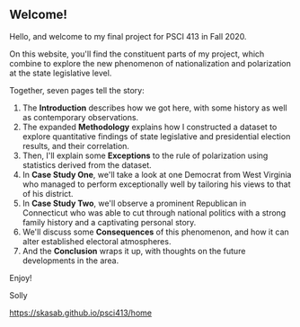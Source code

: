 ## Welcome!

Hello, and welcome to my final project for PSCI 413 in Fall 2020. 

On this website, you'll find the constituent parts of my project, which combine to explore the new phenomenon of nationalization and polarization at the state legislative level. 

Together, seven pages tell the story:

1. The **Introduction** describes how we got here, with some history as well as contemporary observations.
2. The expanded **Methodology** explains how I constructed a dataset to explore  quantitative findings of state legislative and presidential election results, and their correlation.
3. Then, I'll explain some **Exceptions** to the rule of polarization using statistics derived from the dataset.
4. In **Case Study One**, we'll take a look at one Democrat from West Virginia who managed to perform exceptionally well by tailoring his views to that of his district.
5. In **Case Study Two**, we'll observe a prominent Republican in Connecticut who was able to cut through national politics with a strong family history and a captivating personal story.
6. We'll discuss some **Consequences** of this phenomenon, and how it can alter established electoral atmospheres.
7. And the **Conclusion** wraps it up, with thoughts on the future developments in the area.

Enjoy! 

Solly 

https://skasab.github.io/psci413/home
